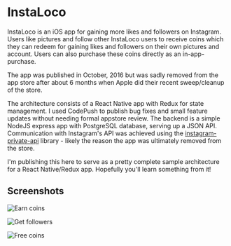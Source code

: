# InstaLoco

InstaLoco is an iOS app for gaining more likes and followers on Instagram. Users like pictures and follow other InstaLoco users to receive coins which they can redeem for gaining likes and followers on their own pictures and account. Users can also purchase these coins directly as an in-app-purchase.

The app was published in October, 2016 but was sadly removed from the app store after about 6 months when Apple did their recent sweep/cleanup of the store.

The architecture consists of a React Native app with Redux for state management. I used CodePush to publish bug fixes and small feature updates without needing formal appstore review. The backend is a simple NodeJS express app with PostgreSQL database, serving up a JSON API. Communication with Instagram's API was achieved using the [instagram-private-api](https://github.com/huttarichard/instagram-private-api) library - likely the reason the app was ultimately removed from the store.

I'm publishing this here to serve as a pretty complete sample architecture for a React Native/Redux app. Hopefully you'll learn something from it!

## Screenshots

![Earn coins](https://lh6.googleusercontent.com/vIcZohVdTsneMSlspodpD0aHhZRS7Dd1YP-ubzGrxwGG3GzMpCGbCrQhE0w6Cq1f9lPYtjDp99BAhhc=w800-rw)

![Get followers](https://lh6.googleusercontent.com/dzPJlV018xzhG_B2Qbq0srvUeCEBh9oxuVlqC06iR6tpKcK8KljX9JH_Y0dCVuqJIESpeJDK4Jsffgw=w800-rw)

![Free coins](https://lh3.googleusercontent.com/oaatKDNtlQm28jm68_jESAQd-UwucbPPoqhZ4bY45I6EuZYLU_pbl6iWKGgMzLtYlk9BZKK6HuHwbhc=w800-rw)